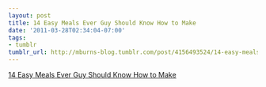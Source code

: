 ```yaml
---
layout: post
title: 14 Easy Meals Ever Guy Should Know How to Make
date: '2011-03-28T02:34:04-07:00'
tags:
- tumblr
tumblr_url: http://mburns-blog.tumblr.com/post/4156493524/14-easy-meals-ever-guy-should-know-how-to-make
---
```

<a href="http://brainz.org/14-easy-meals-every-guy-should-know-how-make/">14 Easy Meals Ever Guy Should Know How to Make</a>

